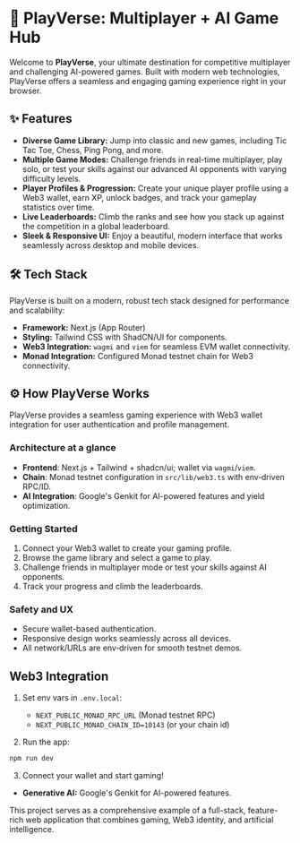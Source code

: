 # 🚀 PlayVerse: Multiplayer + AI Game Hub

Welcome to **PlayVerse**, your ultimate destination for competitive multiplayer and challenging AI-powered games. Built with modern web technologies, PlayVerse offers a seamless and engaging gaming experience right in your browser.

## ✨ Features

- **Diverse Game Library:** Jump into classic and new games, including Tic Tac Toe, Chess, Ping Pong, and more.
- **Multiple Game Modes:** Challenge friends in real-time multiplayer, play solo, or test your skills against our advanced AI opponents with varying difficulty levels.
- **Player Profiles & Progression:** Create your unique player profile using a Web3 wallet, earn XP, unlock badges, and track your gameplay statistics over time.
- **Live Leaderboards:** Climb the ranks and see how you stack up against the competition in a global leaderboard.
- **Sleek & Responsive UI:** Enjoy a beautiful, modern interface that works seamlessly across desktop and mobile devices.

## 🛠️ Tech Stack

PlayVerse is built on a modern, robust tech stack designed for performance and scalability:

- **Framework:** Next.js (App Router)
- **Styling:** Tailwind CSS with ShadCN/UI for components.
- **Web3 Integration:** `wagmi` and `viem` for seamless EVM wallet connectivity.
- **Monad Integration:** Configured Monad testnet chain for Web3 connectivity.

## ⚙️ How PlayVerse Works

PlayVerse provides a seamless gaming experience with Web3 wallet integration for user authentication and profile management.

### Architecture at a glance
- **Frontend**: Next.js + Tailwind + shadcn/ui; wallet via `wagmi`/`viem`.
- **Chain**: Monad testnet configuration in `src/lib/web3.ts` with env‑driven RPC/ID.
- **AI Integration**: Google's Genkit for AI-powered features and yield optimization.

### Getting Started
1. Connect your Web3 wallet to create your gaming profile.
2. Browse the game library and select a game to play.
3. Challenge friends in multiplayer mode or test your skills against AI opponents.
4. Track your progress and climb the leaderboards.

### Safety and UX
- Secure wallet-based authentication.
- Responsive design works seamlessly across all devices.
- All network/URLs are env‑driven for smooth testnet demos.

## Web3 Integration

1. Set env vars in `.env.local`:
   - `NEXT_PUBLIC_MONAD_RPC_URL` (Monad testnet RPC)
   - `NEXT_PUBLIC_MONAD_CHAIN_ID=10143` (or your chain id)

2. Run the app:
```bash
npm run dev
```

3. Connect your wallet and start gaming!

- **Generative AI:** Google's Genkit for AI-powered features.

This project serves as a comprehensive example of a full-stack, feature-rich web application that combines gaming, Web3 identity, and artificial intelligence.